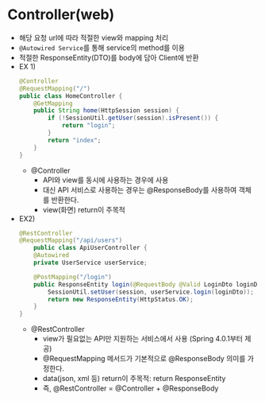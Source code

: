# Controller(web)
- 해당 요청 url에 따라 적절한 view와 mapping 처리
- `@Autowired Service`를 통해 service의 method를 이용
- 적절한 ResponseEntity(DTO)를 body에 담아 Client에 반환
- EX 1)
    ```JAVA
    @Controller
    @RequestMapping("/")
    public class HomeController {
        @GetMapping
        public String home(HttpSession session) {
            if (!SessionUtil.getUser(session).isPresent()) {
                return "login";
            }
            return "index";
        }   
    }   
    ```
    - @Controller
        - API와 view를 동시에 사용하는 경우에 사용
        - 대신 API 서비스로 사용하는 경우는 @ResponseBody를 사용하여 객체를 반환한다.
        - view(화면) return이 주목적
- EX2)
    ```JAVA
    @RestController
    @RequestMapping("/api/users")
        public class ApiUserController {
        @Autowired
        private UserService userService;

        @PostMapping("/login")
        public ResponseEntity login(@RequestBody @Valid LoginDto loginDto, HttpSession session) {
            SessionUtil.setUser(session, userService.login(loginDto));
            return new ResponseEntity(HttpStatus.OK);
        }
    }
    ```
    - @RestController
        - view가 필요없는 API만 지원하는 서비스에서 사용 (Spring 4.0.1부터 제공)
        - @RequestMapping 메서드가 기본적으로 @ResponseBody 의미를 가정한다.
        - data(json, xml 등) return이 주목적: return ResponseEntity
        - 즉, @RestController = @Controller + @ResponseBody